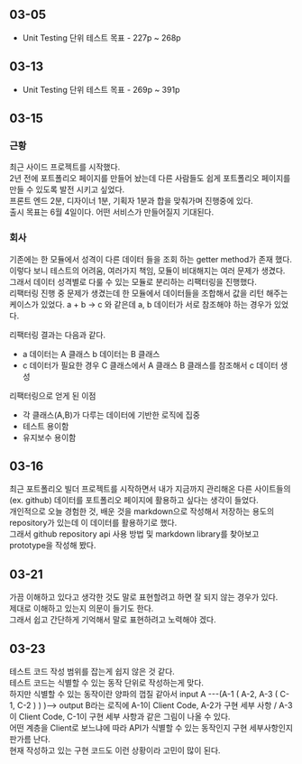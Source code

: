 ## 03-05

- Unit Testing 단위 테스트 목표 - 227p ~ 268p

## 03-13

- Unit Testing 단위 테스트 목표 - 269p ~ 391p

## 03-15

### 근황

최근 사이드 프로젝트를 시작했다.  
2년 전에 포트폴리오 페이지를 만들어 놨는데 다른 사람들도 쉽게 포트폴리오 페이지를 만들 수 있도록 발전 시키고 싶었다.  
프론트 엔드 2분, 디자이너 1분, 기획자 1분과 합을 맞춰가며 진행중에 있다.  
출시 목표는 6월 4일이다.
어떤 서비스가 만들어질지 기대된다.

### 회사

기존에는 한 모듈에서 성격이 다른 데이터 들을 조회 하는 getter method가 존재 했다.  
이렇다 보니 테스트의 어려움, 여러가지 책임, 모듈이 비대해지는 여러 문제가 생겼다.  
그래서 데이터 성격별로 다룰 수 있는 모듈로 분리하는 리팩터링을 진행했다.  
리팩터링 진행 중 문제가 생겼는데 한 모듈에서 데이터들을 조합해서 값을 리턴 해주는 케이스가 있었다.
a + b -> c 와 같은데 a, b 데이터가 서로 참조해야 하는 경우가 있었다.

리팩터링 결과는 다음과 같다.

- a 데이터는 A 클래스 b 데이터는 B 클래스
- c 데이터가 필요한 경우 C 클래스에서 A 클래스 B 클래스를 참조해서 c 데이터 생성

리팩터링으로 얻게 된 이점

- 각 클래스(A,B)가 다루는 데이터에 기반한 로직에 집중
- 테스트 용이함
- 유지보수 용이함

## 03-16

최근 포트폴리오 빌더 프로젝트를 시작하면서 내가 지금까지 관리해온 다른 사이트들의(ex. github) 데이터를 포트폴리오 페이지에 활용하고 싶다는 생각이 들었다.  
개인적으로 오늘 경험한 것, 배운 것을 markdown으로 작성해서 저장하는 용도의 repository가 있는데 이 데이터를 활용하기로 했다.  
그래서 github repository api 사용 방법 및 markdown library를 찾아보고 prototype을 작성해 봤다.

## 03-21

가끔 이해하고 있다고 생각한 것도 말로 표현할려고 하면 잘 되지 않는 경우가 있다.  
제대로 이해하고 있는지 의문이 들기도 한다.  
그래서 쉽고 간단하게 기억해서 말로 표현하려고 노력해야 겠다.

## 03-23

테스트 코드 작성 범위를 잡는게 쉽지 않은 것 같다.  
테스트 코드는 식별할 수 있는 동작 단위로 작성하는게 맞다.  
하지만 식별할 수 있는 동작이란 양파의 껍질 같아서 input A ---(A-1 ( A-2, A-3 ( C-1, C-2 ) ) )--> output B라는 로직에 A-1이 Client Code, A-2가 구현 세부 사항 / A-3이 Client Code, C-1이 구현 세부 사항과 같은 그림이 나올 수 있다.  
어떤 계층을 Client로 보느냐에 따라 API가 식별할 수 있는 동작인지 구현 세부사항인지 판가름 난다.  
현재 작성하고 있는 구현 코드도 이런 상황이라 고민이 많이 된다.

